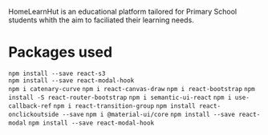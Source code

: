 HomeLearnHut is an educational platform tailored for Primary School students whith the aim to faciliated their learning needs.

# Packages used

`npm install --save react-s3`  
`npm install --save react-modal-hook`  
`npm i catenary-curve`
`npm i react-canvas-draw`
`npm i react-bootstrap`
`npm install -S react-router-bootstrap`
`npm i semantic-ui-react`
`npm i use-callback-ref`
`npm i react-transition-group`
`npm install react-onclickoutside --save`
`npm i @material-ui/core`
`npm install --save react-modal`
`npm install --save react-modal-hook`
